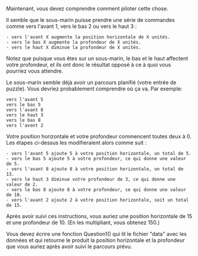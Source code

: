 Maintenant, vous devez comprendre comment piloter cette chose.

Il semble que le sous-marin puisse prendre une série de commandes comme vers l'avant 1, vers le bas 2 ou vers le haut 3 :

    - vers l'avant X augmente la position horizontale de X unités.
    - vers le bas X augmente la profondeur de X unités.
    - vers le haut X diminue la profondeur de X unités.

Notez que puisque vous êtes sur un sous-marin, le bas et le haut affectent votre profondeur, et ils ont donc le résultat opposé à ce à quoi vous pourriez vous attendre.

Le sous-marin semble déjà avoir un parcours planifié (votre entrée de puzzle). Vous devriez probablement comprendre où ça va. Par exemple:

    vers l'avant 5
    vers le bas 5
    vers l'avant 8
    vers le haut 3
    vers le bas 8
    vers l'avant 2

Votre position horizontale et votre profondeur commencent toutes deux à 0. Les étapes ci-dessus les modifieraient alors comme suit :

    - vers l'avant 5 ajoute 5 à votre position horizontale, un total de 5.
    - vers le bas 5 ajoute 5 à votre profondeur, ce qui donne une valeur de 5.
    - vers l'avant 8 ajoute 8 à votre position horizontale, un total de 13.
    - vers le haut 3 diminue votre profondeur de 3, ce qui donne une valeur de 2.
    - vers le bas 8 ajoute 8 à votre profondeur, ce qui donne une valeur de 10.
    - vers l'avant 2 ajoute 2 à votre position horizontale, soit un total de 15.

Après avoir suivi ces instructions, vous auriez une position horizontale de 15 et une profondeur de 10. (En les multipliant, vous obtenez 150.)

Vous devez écrire une fonction Question1() qui lit le fichier "data" avec les données et qui retourne le produit la position horizontale et la profondeur que vous auriez après avoir suivi le parcours prévu. 